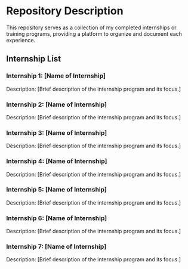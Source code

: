# Repository Description

This repository serves as a collection of my completed internships or training programs, providing a platform to organize and document each experience.

## Internship List

### Internship 1: [Name of Internship]
Description: [Brief description of the internship program and its focus.]

### Internship 2: [Name of Internship]
Description: [Brief description of the internship program and its focus.]

### Internship 3: [Name of Internship]
Description: [Brief description of the internship program and its focus.]

### Internship 4: [Name of Internship]
Description: [Brief description of the internship program and its focus.]

### Internship 5: [Name of Internship]
Description: [Brief description of the internship program and its focus.]

### Internship 6: [Name of Internship]
Description: [Brief description of the internship program and its focus.]

### Internship 7: [Name of Internship]
Description: [Brief description of the internship program and its focus.]
